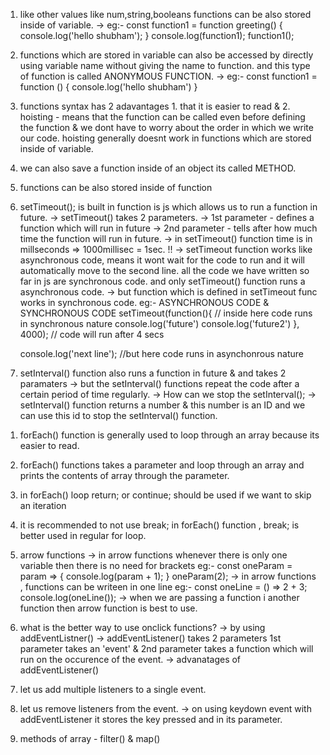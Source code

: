 <!-- ! ADV FUNCTIONS -->
1. like other values like num,string,booleans functions can be also stored inside of variable.
-> eg:- const function1 = function greeting() {
      console.log('hello shubham');
    }
    console.log(function1);
    function1();
2. functions which are stored in variable can also be accessed by directly using variable name without giving the name to function. and this type of function is called ANONYMOUS FUNCTION.
-> eg:- const function1 = function () {
      console.log('hello shubham')
}
3. functions syntax has 2 adavantages 1. that it is easier to read & 2. hoisting - means that the function can be called even before defining the function & we dont have to worry about the order in which we write our code. hoisting generally doesnt work in functions which are stored inside of variable.

4. we can also save a function inside of an object its called METHOD.
5. functions can be also stored inside of function
6. setTimeout(); is built in function is js which allows us to run a function in future.
-> setTimeout() takes 2 parameters.
-> 1st parameter - defines a function which will run in future
-> 2nd parameter - tells after how much time the function will run in future.
-> in setTimeout() function time is in millseconds => 1000millisec = 1sec.
!! -> setTimeout function works like asynchronous code, means it wont wait for the code to run and it will automatically move to the second line. all the code we have written so far in js are synchronous code. and only setTimeout() function runs a asynchronous code.
-> but function which is defined in setTimeout func works in synchronous code.
eg:- ASYNCHRONOUS CODE & SYNCHRONOUS CODE
   setTimeout(function(){
      // inside here code runs in synchronous nature
      console.log('future')
      console.log('future2')
    }, 4000); // code will run after 4 secs

    console.log('next line'); //but here code runs in asynchonrous nature 

7. setInterval() function also runs a function in future & and takes 2 paramaters 
-> but the setInterval() functions repeat the code after a certain period of time regularly.
-> How can we stop the setInterval();
  -> setInterval() function returns a number & this number is an ID and we can use this id to stop the setInterval() function.

<!-- ! most prefeered method to loop through an array => forEach()-->
1. forEach() function is generally used to loop through an array because its easier to read.
2. forEach() functions takes a parameter and loop through an array and prints the contents of array through the parameter.
3. in forEach() loop return; or continue; should be used if we want to skip an iteration
4. it is recommended to not use break; in forEach() function , break; is better used in regular for loop.

8. arrow functions 
-> in arrow functions whenever there is only one variable then there is no need for brackets
eg:- const oneParam = param => {
      console.log(param + 1);
    }
    oneParam(2);
-> in arrow functions , functions can be writeen in one line
eg:- const oneLine = () => 2 + 3;
    console.log(oneLine());
-> when we are passing a function i another function then arrow function is best to use.

9. what is the better way to use onclick functions? 
-> by using addEventListner() 
-> addEventListener() takes 2 parameters 1st parameter takes an 'event' & 2nd parameter takes a function which will run on the occurence of the event.
-> advanatages of addEventListener()
1. let us add multiple listeners to a single event.
2. let us remove listeners from the event.
-> on using keydown event with addEventListener it stores the key pressed and in its parameter.

10. methods of array - filter() & map()